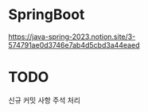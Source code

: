 # SpringBoot
https://java-spring-2023.notion.site/3-574791ae0d3746e7ab4d5cbd3a44eaed

# TODO
신규 커밋 사항 주석 처리